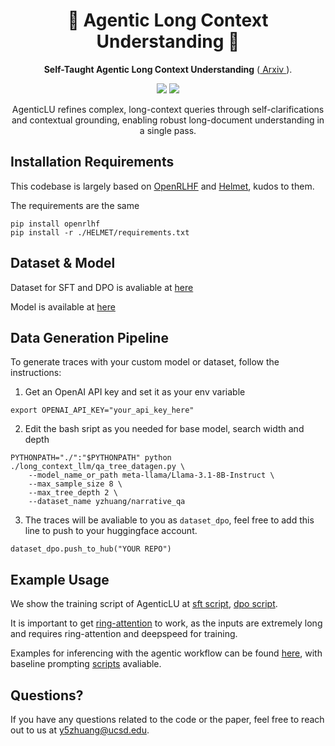 <h1 align="center"> 📖 Agentic Long Context Understanding 📖 </h1>
<p align="center"> <b>Self-Taught Agentic Long Context Understanding</b>  (<a href="https://arxiv.org/abs/TBD"> Arxiv </a>). 
</p>

<p align="center">
  <img src="https://img.shields.io/badge/license-mit-blue.svg">
  <img src="https://img.shields.io/badge/python-3.9+-blue">
</p>  

<p align="center"> AgenticLU refines complex, long-context queries through self-clarifications and contextual grounding, enabling robust long-document understanding in a single pass.
</p>

## Installation Requirements
This codebase is largely based on [OpenRLHF](https://github.com/OpenRLHF/OpenRLHF) and [Helmet](https://github.com/princeton-nlp/HELMET), kudos to them.

The requirements are the same
```
pip install openrlhf
pip install -r ./HELMET/requirements.txt
```


## Dataset \& Model

Dataset for SFT and DPO is avaliable at [here](yzhuang/Agentic-Long-Context-Understanding-QA)

Model is available at [here](yzhuang/Llama-3.1-8B-Instruct-AgenticLU)

## Data Generation Pipeline

To generate traces with your custom model or dataset, follow the instructions:

1. Get an OpenAI API key and set it as your env variable
```
export OPENAI_API_KEY="your_api_key_here"
```

2. Edit the bash sript as you needed for base model, search width and depth
```
PYTHONPATH="./":"$PYTHONPATH" python ./long_context_llm/qa_tree_datagen.py \
    --model_name_or_path meta-llama/Llama-3.1-8B-Instruct \
    --max_sample_size 8 \
    --max_tree_depth 2 \
    --dataset_name yzhuang/narrative_qa
```

3. The traces will be avaliable to you as ```dataset_dpo```, feel free to add this line to push to your huggingface account.
```
dataset_dpo.push_to_hub("YOUR REPO")
```

## Example Usage

We show the training script of AgenticLU at [sft script](bash_scripts/sft_8b.sh), [dpo script](bash_scripts/rlhf_8b.sh).

It is important to get [ring-attention](https://github.com/zhuzilin/ring-flash-attention) to work, as the inputs are extremely long and requires ring-attention and deepspeed for training.

Examples for inferencing with the agentic workflow can be found [here](HELMET/scripts/run_agents.sh), with baseline prompting [scripts](HELMET/scripts/run_prompting.sh) avaliable.


## Questions?

If you have any questions related to the code or the paper, feel free to reach out to us at y5zhuang@ucsd.edu.
